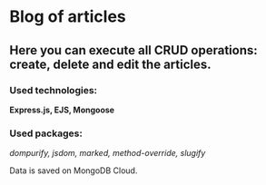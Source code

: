 # Blog of articles
## Here you can execute all CRUD operations: create, delete and edit the articles. 
### Used technologies: 
**Express.js, EJS, Mongoose**

### Used packages:
*dompurify, jsdom, marked, method-override, slugify*

Data is saved on MongoDB Cloud.
